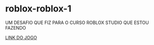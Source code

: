 # roblox-roblox-1
UM DESAFIO QUE FIZ PARA O CURSO ROBLOX STUDIO QUE ESTOU FAZENDO 

[LINK DO JOGO](https://www.roblox.com/games/8779262054/Futebol#!/game-instances)

